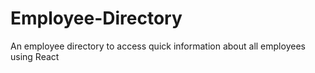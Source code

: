 # Employee-Directory
An employee directory to access quick information about all employees using React
